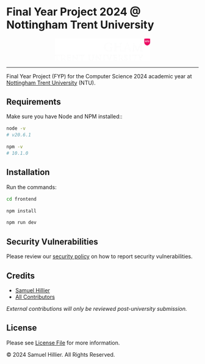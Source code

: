# Final Year Project 2024 @ Nottingham Trent University

<div align="center">
    <img src="frontend/src/assets/images/ntuLogoTitle.webp" alt="Nottingham Trent University Logo" width="250">
</div>

---

Final Year Project (FYP) for the Computer Science 2024 academic year at [Nottingham Trent University](https://ntu.ac.uk) (NTU).

## Requirements

Make sure you have Node and NPM installed::

```bash
node -v
# v20.6.1
```
```bash
npm -v
# 10.1.0
```

## Installation

Run the commands:
```bash
cd frontend
```
```bash
npm install
```
```bash
npm run dev
```

## Security Vulnerabilities

Please review our [security policy](https://github.com/Zyphaex/fyp2024/security/policy) on how to report security vulnerabilities.

## Credits

- [Samuel Hillier](https://github.com/Zyphaex)
- [All Contributors](https://github.com/Zyphaex/fyp2024/contributors)

*External contributions will only be reviewed post-university submission.*

## License

Please see [License File](https://github.com/Zyphaex/fyp2024/blob/main/LICENSE) for more information.

© 2024 Samuel Hillier. All Rights Reserved.
